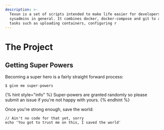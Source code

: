 ```yaml
---
description: >-
  Tevun is a set of scripts intended to make life easier for developers and
  sysadmins in general. It combines docker, docker-compose and git to automate
  tasks such as uploading containers, configuring r
---
```


# The Project

## Getting Super Powers

Becoming a super hero is a fairly straight forward process:

```
$ give me super-powers
```

{% hint style="info" %}
 Super-powers are granted randomly so please submit an issue if you're not happy with yours.
{% endhint %}

Once you're strong enough, save the world:

```
// Ain't no code for that yet, sorry
echo 'You got to trust me on this, I saved the world'
```



